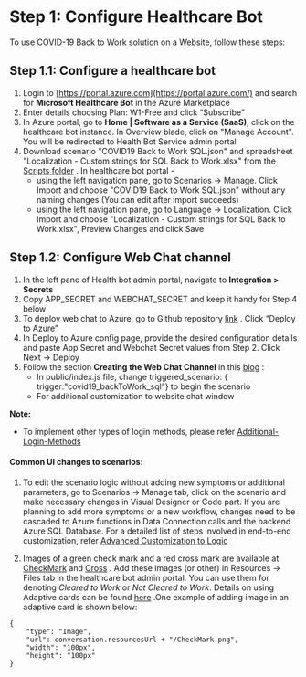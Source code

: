# Step 1: Configure Healthcare Bot

To use COVID-19 Back to Work solution on a Website, follow these steps:

## Step 1.1: Configure a healthcare bot
1. Login to [https://portal.azure.com](https://portal.azure.com/) and search for **Microsoft Healthcare Bot** in the Azure Marketplace
2. Enter details choosing Plan: W1-Free and click “Subscribe”
3. In Azure portal, go to **Home | Software as a Service (SaaS)**, click on the healthcare bot instance. In Overview blade, click on "Manage Account". You will be redirected to Health Bot Service admin portal 
4. Download scenario "COVID19 Back to Work SQL.json" and spreadsheet "Localization - Custom strings for SQL Back to Work.xlsx" from the [Scripts folder](https://github.com/microsoft/covid19-BackToWork/tree/master/Scripts) . In healthcare bot portal -
	- using the left navigation pane, go to Scenarios -> Manage. Click Import and choose "COVID19 Back to Work SQL.json" without any naming changes (You can edit after import succeeds)
	- using the left navigation pane, go to Language -> Localization. Click Import and choose "Localization - Custom strings for SQL Back to Work.xlsx", Preview Changes and click Save

## Step 1.2: Configure Web Chat channel
1. In the left pane of Health bot admin portal, navigate to **Integration > Secrets**
2. Copy APP_SECRET and WEBCHAT_SECRET and keep it handy for Step 4 below
3. To deploy web chat to Azure, go to Github repository [link](https://github.com/Microsoft/HealthBotcontainersample) . Click “Deploy to Azure”
4. In Deploy to Azure config page, provide the desired configuration details and paste App Secret and Webchat Secret values from Step 2. Click Next -> Deploy
5. Follow the section **Creating the Web Chat Channel** in this [blog](https://techcommunity.microsoft.com/t5/healthcare-and-life-sciences/updated-on-4-2-2020-quick-start-setting-up-your-covid-19/ba-p/1230537) :
	- In public/index.js file, change triggered_scenario: { trigger:"covid19_backToWork_sql"} to begin the scenario 
	- For additional customization to website chat window


**Note:** 
- To implement other types of login methods, please refer [Additional-Login-Methods](https://github.com/microsoft/covid19-BackToWork/blob/master/WebchatChannel/Additional-Login-Methods.md)

#### Common UI changes to scenarios:
1. To edit the scenario logic without adding new symptoms or additional parameters, go to Scenarios -> Manage tab, click on the scenario and make necessary changes in Visual Designer or Code part. If you are planning to add more symptoms or a new workflow, changes need to be cascaded to Azure functions in Data Connection calls and the backend Azure SQL Database. For a detailed list of steps involved in end-to-end customization, refer [Advanced Customization to Logic](https://github.com/microsoft/covid19-BackToWork/blob/master/WebchatChannel/AdvancedCustomization-BackToWorkLogic.md)

2. Images of a green check mark and a red cross mark are available at [CheckMark](https://hbstenantasaeusprod.blob.core.windows.net/resources/contosohealthsystemteamsbot-g4ubxvv/CheckMark.png) and [Cross](https://hbstenantasaeusprod.blob.core.windows.net/resources/contosohealthsystemteamsbot-g4ubxvv/Cross.png) . Add these images (or other) in Resources -> Files tab in the healthcare bot admin portal. You can use them for denoting _Cleared to Work_ or _Not Cleared to Work_. Details on using Adaptive cards can be found [here](https://adaptivecards.io/) .One example of adding image in an adaptive card is shown below:
```
{
	"type": "Image",
	"url": conversation.resourcesUrl + "/CheckMark.png",
	"width": "100px",
	"height": "100px"				
}
```



